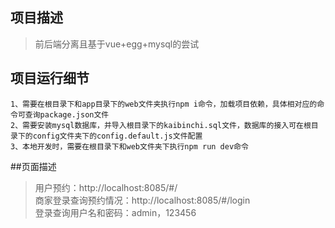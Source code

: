 ## 项目描述
>前后端分离且基于vue+egg+mysql的尝试

## 项目运行细节
```
1、需要在根目录下和app目录下的web文件夹执行npm i命令，加载项目依赖，具体相对应的命令可查询package.json文件
2、需要安装mysql数据库，并导入根目录下的kaibinchi.sql文件，数据库的接入可在根目录下的config文件夹下的config.default.js文件配置
3、本地开发时，需要在根目录下和web文件夹下执行npm run dev命令
```
##页面描述
>用户预约：http://localhost:8085/#/  
>商家登录查询预约情况：http://localhost:8085/#/login  
>登录查询用户名和密码：admin，123456
